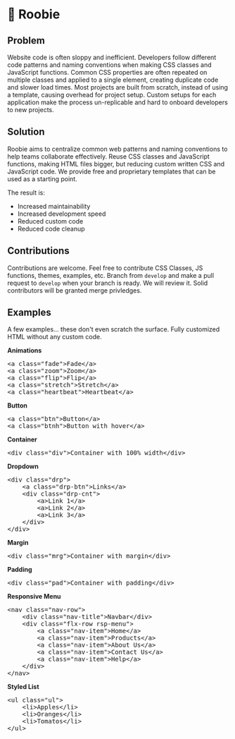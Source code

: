 # 💎 Roobie

## Problem

Website code is often sloppy and inefficient.  Developers follow different code patterns and naming conventions when making CSS classes and JavaScript functions.  Common CSS properties are often repeated on multiple classes and applied to a single element, creating duplicate code and slower load times.  Most projects are built from scratch, instead of using a template, causing overhead for project setup.  Custom setups for each application make the process un-replicable and hard to onboard developers to new projects.

## Solution

Roobie aims to centralize common web patterns and naming conventions to help teams collaborate effectively. Reuse CSS classes and JavaScript functions, making HTML files bigger, but reducing custom written CSS and JavaScript code.  We provide free and proprietary templates that can be used as a starting point.

The result is:

- Increased maintainability 
- Increased development speed
- Reduced custom code
- Reduced code cleanup

## Contributions

Contributions are welcome.  Feel free to contribute CSS Classes, JS functions, themes, examples, etc.  Branch from `develop` and make a pull request to `develop` when your branch is ready.  We will review it.  Solid contributors will be granted merge privledges.  

## Examples

A few examples... these don't even scratch the surface.  Fully customized HTML without any custom code.

**Animations**<br />
<pre>
&lt;a class="fade"&gt;Fade&lt;/a&gt;
&lt;a class="zoom"&gt;Zoom&lt;/a&gt;
&lt;a class="flip"&gt;Flip&lt;/a&gt;
&lt;a class="stretch"&gt;Stretch&lt;/a&gt;
&lt;a class="heartbeat"&gt;Heartbeat&lt;/a&gt;
</pre>

**Button**<br />
<pre>
&lt;a class="btn"&gt;Button&lt;/a&gt;
&lt;a class="btnh"&gt;Button with hover&lt;/a&gt;
</pre>

**Container**<br />
<pre>
&lt;div class="div"&gt;Container with 100% width&lt;/div&gt;
</pre>

**Dropdown**<br />
<pre>
&lt;div class="drp"&gt;
    &lt;a class="drp-btn"&gt;Links&lt;/a&gt;
    &lt;div class="drp-cnt"&gt;
        &lt;a&gt;Link 1&lt;/a&gt;
        &lt;a&gt;Link 2&lt;/a&gt;
        &lt;a&gt;Link 3&lt;/a&gt;
    &lt;/div&gt;
&lt;/div&gt;
</pre>

**Margin**<br />
<pre>
&lt;div class="mrg"&gt;Container with margin&lt;/div&gt;
</pre>

**Padding**<br />
<pre>
&lt;div class="pad"&gt;Container with padding&lt;/div&gt;
</pre>

**Responsive Menu**<br />
<pre>
&lt;nav class="nav-row"&gt;
    &lt;div class="nav-title"&gt;Navbar&lt;/div&gt;
    &lt;div class="flx-row rsp-menu"&gt;
        &lt;a class="nav-item"&gt;Home&lt;/a&gt;
        &lt;a class="nav-item"&gt;Products&lt;/a&gt;
        &lt;a class="nav-item"&gt;About Us&lt;/a&gt;
        &lt;a class="nav-item"&gt;Contact Us&lt;/a&gt;
        &lt;a class="nav-item"&gt;Help&lt;/a&gt;
    &lt;/div&gt;
&lt;/nav&gt;
</pre>

**Styled List**<br />
<pre>
&lt;ul class="ul"&gt;
    &lt;li&gt;Apples&lt;/li&gt;
    &lt;li&gt;Oranges&lt;/li&gt;
    &lt;li&gt;Tomatos&lt;/li&gt;
&lt;/ul&gt;
</pre>
